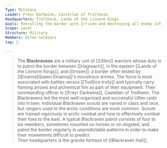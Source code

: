 ```yaml
---
Type: Military
Leader: Freyr Darkwine, Castellan of Trollheim
Headquarters: Trollheim, Lands of the Linnorm Kings
Goals: Patrolling the border with Irrisen and destroying all enemy infiltrators
Scope: Local
Structure: Military
Members: Ulfen soldiers
tag: 👥

---
```


> The **Blackravens** are a military unit of [[Ulfen]] warriors whose duty is to patrol the border between [[Hagreach]], in the eastern [[Lands of the Linnorm Kings]], and [[Irrisen]]: a border often tested by [[Elvanna|Queen Elvanna]]'s monstrous armies. The force is most associated with battles versus [[Troll|ice trolls]] and typically carry flaming arrows and alchemical fire as part of their equipment. Their commanding officer is [[Freyr Darkwine]], Castellan of Trollheim. The Blackravens led the most well-organized and successful Ulfen raids into Irrisen.
> Individual Blackraven scouts are varied in class and race, but rangers used to the arctic conditions are most common. Scouts are trained vigorously in arctic combat and how to effectively combat their foes to the east.
> A typical Blackraven patrol consists of four to six members, sometimes mounted on horses or on dogsled, and patrol the border regularly in unpredictable patterns in order to make their movements difficult to predict.    
> Their headquarters is the granite fortress of [[Blackraven Hall]].







